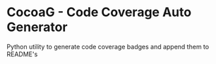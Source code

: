 # CocoaG - Code Coverage Auto Generator
Python utility to generate code coverage badges and append them to README's
